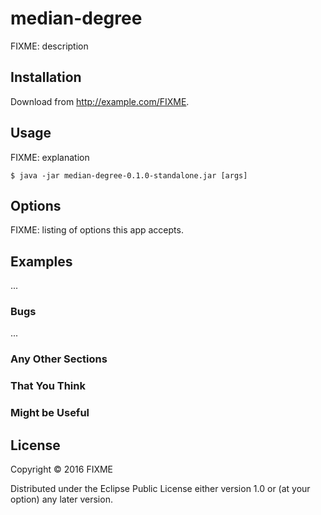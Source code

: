# median-degree

FIXME: description

## Installation

Download from http://example.com/FIXME.

## Usage

FIXME: explanation

    $ java -jar median-degree-0.1.0-standalone.jar [args]

## Options

FIXME: listing of options this app accepts.

## Examples

...

### Bugs

...

### Any Other Sections
### That You Think
### Might be Useful

## License

Copyright © 2016 FIXME

Distributed under the Eclipse Public License either version 1.0 or (at
your option) any later version.

